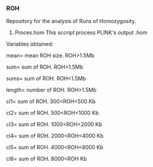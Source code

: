 ### ROH

Repository for the analysis of Runs of Homozygosity.


1. Proces.hom
  This sccript process PLINK's output .hom
  
  Variables obtained:
  
   mean= mean ROH size. ROH>1.5Mb
    
   sum= sum of ROH. ROH>1.5Mb
    
   sums= sum of ROH. ROH<1.5Mb
    
   length= number of ROH. ROH>1.5Mb
    
   cl1= sum of ROH. 300<ROH<500 Kb
    
   cl2= sum of ROH. 500<ROH<1000 Kb
    
   cl3= sum of ROH. 1000<ROH<2000 Kb
    
   cl4= sum of ROH. 2000<ROH<4000 Kb
    
   cl5= sum of ROH. 4000<ROH<8000 Kb
    
   cl6= sum of ROH. 8000<ROH Kb
      

